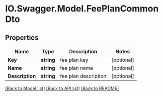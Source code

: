 # IO.Swagger.Model.FeePlanCommonDto
## Properties

Name | Type | Description | Notes
------------ | ------------- | ------------- | -------------
**Key** | **string** | fee plan key | [optional] 
**Name** | **string** | fee plan name | [optional] 
**Description** | **string** | fee plan description | [optional] 

[[Back to Model list]](../README.md#documentation-for-models) [[Back to API list]](../README.md#documentation-for-api-endpoints) [[Back to README]](../README.md)

